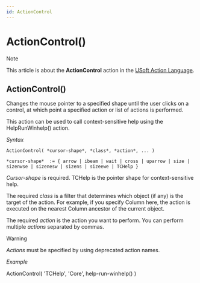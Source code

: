 ```yaml
---
id: ActionControl
---
```


# ActionControl()



> [!NOTE]
> This article is about the **ActionControl** action in the [USoft Action Language](/docs/Task_flow/Action_Language_reference/USoft_Action_Language.md).

## **ActionControl()**

Changes the mouse pointer to a specified shape until the user clicks on a control, at which point a specified action or list of actions is performed.

This action can be used to call context-sensitive help using the HelpRunWinhelp() action.

*Syntax*

```
ActionControl( *cursor-shape*, *class*, *action*, ... )

*cursor-shape*  := { arrow | ibeam | wait | cross | uparrow | size | sizenwse | sizenesw | sizens | sizeewe | TCHelp } 
```

*Cursor-shape* is required. TCHelp is the pointer shape for context-sensitive help.

The required c*lass* is a filter that determines which object (if any) is the target of the action. For example, if you specify Column here, the action is executed on the nearest Column ancestor of the current object.

The required *action* is the action you want to perform. You can perform multiple *actions* separated by commas.

> [!WARNING]
> *Actions* must be specified by using deprecated action names.

*Example*

ActionControl( 'TCHelp', 'Core', help-run-winhelp() )